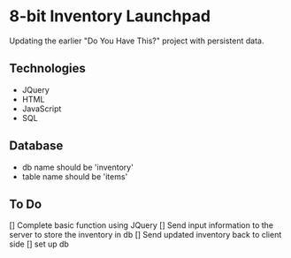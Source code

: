 8-bit Inventory Launchpad
=========================

Updating the earlier "Do You Have This?" project with persistent data.

Technologies
------------
* JQuery
* HTML
* JavaScript
* SQL

Database
--------
* db name should be 'inventory'
* table name should be 'items'

To Do
------------
[] Complete basic function using JQuery
[] Send input information to the server to store the inventory in db
[] Send updated inventory back to client side
[] set up db
